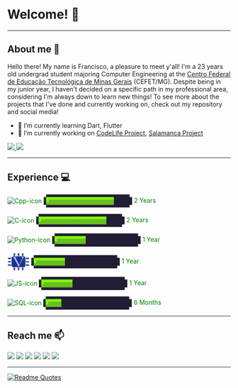 # Welcome! :wave:

---
## About me :mag_right: 

Hello there! My name is Francisco, a pleasure to meet y'all! I'm a 23 years old undergrad student majoring Computer Engineering at the [Centro Federal de Educação Tecnológica de Minas Gerais](https://www.cefetmg.br/)
(CEFET/MG). Despite being in my junior year, I haven't decided on a specific path in my professional area, considering I'm always down to learn new things! To see more about the projects that I've done and currently working on, check out my repository and social media!


- 🌱 I’m currently learning Dart, Flutter
- 🔭 I’m currently working on [CodeLife Project](https://github.com/CodeLifeOrg/codelife), [Salamanca Project](https://github.com/Pollen-Catcher/salamanca-frontend)
<!--
**Francis1408/Francis1408** is a ✨ _special_ ✨ repository because its `README.md` (this file) appears on your GitHub profile.

Here are some ideas to get you started:


- 👯 I’m looking to collaborate on ...
- 🤔 I’m looking for help with ...
- 💬 Ask me about ...
- 📫 How to reach me: ...
- 😄 Pronouns: ...
- ⚡ Fun fact: ...
-->

<div>
  <a href="https://github.com/Francis1408">
  <img height="180em" src="https://github-readme-stats-git-masterrstaa-rickstaa.vercel.app/api/top-langs/?username=Francis1408&layout=compact&langs_count=16&theme=algolia"/>
  <img height="180em" src="https://github-readme-stats-git-masterrstaa-rickstaa.vercel.app/api?username=Francis1408&show_icons=true&theme=algolia&include_all_commits=true&count_private=true"/> 
  </a>
</div>

---
## Experience :computer: 
<!--
<style>
  #outer{
    display: block;
  }
  #inner{
    display: inline-block
  }

</style>
-->
 
<div id="outer" style="color:green">
  <div id="inner"> 
    <p>
    <img align="center" alt="Cpp-icon" height="40" width="50" src="https://cdn.jsdelivr.net/gh/devicons/devicon/icons/cplusplus/cplusplus-original.svg"> 
    <img align= "center" alt="Bar_1" height="30" width="200" src="https://github.com/Francis1408/Francis1408/blob/main/img/bar_1.png">  
    2 Years </p>
   
  </div>
  <div id="inner">
    <p>
    <img align="center" alt="C-icon" height="40" width="50" src="https://cdn.jsdelivr.net/gh/devicons/devicon/icons/c/c-original.svg"> 
    <img align= "center" alt="Bar_1" height="30" width="200" src="https://github.com/Francis1408/Francis1408/blob/main/img/bar_1.png"> 
    2 Years </p>
  </div>
  <div id="inner">
    <p>
    <img align="center" alt="Python-icon" height="40" width="50" src="https://cdn.jsdelivr.net/gh/devicons/devicon/icons/python/python-original.svg"> 
    <img align= "center" alt="Bar_2" height="30" width="200" src="https://github.com/Francis1408/Francis1408/blob/main/img/bar_3.png"> 
    1 Year </p>
  </div>
  <div id="inner">
    <p>
    <img align="center" alt="Verilog-icon" height="40" width="50" src="https://github.com/Francis1408/Francis1408/blob/main/img/verilog.png"> 
    <img align= "center" alt="Bar_2" height="30" width="200" src="https://github.com/Francis1408/Francis1408/blob/main/img/bar_3.png"> 
    1 Year </p>
  </div>
  <div id="inner">
    <p>
    <img align="center" alt="JS-icon" height="40" width="50" src="https://cdn.jsdelivr.net/gh/devicons/devicon/icons/javascript/javascript-original.svg"> 
    <img align= "center" alt="Bar_2" height="30" width="200" src="https://github.com/Francis1408/Francis1408/blob/main/img/bar_3.png"> 
    1 Year </p>
  </div>
  <div id="inner">
    <p>
    <img align="center" alt="SQL-icon" height="40" width="50" src="https://cdn.jsdelivr.net/gh/devicons/devicon/icons/mysql/mysql-original-wordmark.svg"> 
    <img align= "center" alt="Bar_2" height="30" width="200" src="https://github.com/Francis1408/Francis1408/blob/main/img/bar_4.png"> 
    6 Months </p>
  </div>
</div>

---
## Reach me 📫 

<div style=>
  <a href="mailto:franciscoabreu1408@gmail.com" target="_blank"><img src="https://img.shields.io/badge/Gmail-D14836?style=for-the-badge&logo=gmail&logoColor=white" target="_blank"></a>
  <a href="https://www.linkedin.com/in/francisco-abreu-gon%C3%A7alves-397693198/?locale=en_US" target="_blank"><img src="https://img.shields.io/badge/LinkedIn-0077B5?style=for-the-badge&logo=linkedin&logoColor=white"></a>
  <a href="https://www.twitch.tv/frank14082000" target="_blank"><img src="https://img.shields.io/badge/Twitch-9146FF?style=for-the-badge&logo=twitch&logoColor=white" target="_blank"></a>
  <a href="https://www.youtube.com/channel/UCG4dOire8Y3xhyO4DIyBugg" target="_blank"><img src="https://img.shields.io/badge/YouTube-FF0000?style=for-the-badge&logo=youtube&logoColor=white" target="_blank"></a>
  <a href="https://open.spotify.com/user/sir.dolan" target="_blank"><img src="https://img.shields.io/badge/Spotify-1ED760?&style=for-the-badge&logo=spotify&logoColor=white" target="_blank"></a>
  <a href="https://steamcommunity.com/profiles/76561198192336479/" target="_blank"><img src="https://img.shields.io/badge/Steam-000000?style=for-the-badge&logo=steam&logoColor=white" target="_blank"></a>
</div>

---
[![Readme Quotes](https://quotes-github-readme.vercel.app/api?quote=Change_Is_The_Essencial_Process_Of_All_Existence&type=horizontal&theme=algolia&author=Spock)](https://github.com/piyushsuthar/github-readme-quotes)

